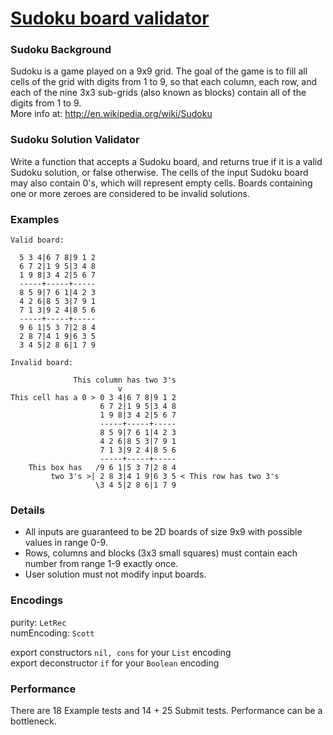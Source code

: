 # [Sudoku board validator](https://www.codewars.com/kata/63d1bac72de941033dbf87ae)

### Sudoku Background

Sudoku is a game played on a 9x9 grid. The goal of the game is to fill all cells of the grid with digits from 1 to 9, so that each column, each row, and each of the nine 3x3 sub-grids (also known as blocks) contain all of the digits from 1 to 9.  
More info at: http://en.wikipedia.org/wiki/Sudoku

### Sudoku Solution Validator

Write a function that accepts a Sudoku board, and returns true if it is a valid Sudoku solution, or false otherwise. The cells of the input Sudoku board may also contain 0's, which will represent empty cells. Boards containing one or more zeroes are considered to be invalid solutions.

### Examples

```
Valid board:

  5 3 4|6 7 8|9 1 2
  6 7 2|1 9 5|3 4 8
  1 9 8|3 4 2|5 6 7
  -----+-----+-----
  8 5 9|7 6 1|4 2 3
  4 2 6|8 5 3|7 9 1
  7 1 3|9 2 4|8 5 6
  -----+-----+-----
  9 6 1|5 3 7|2 8 4
  2 8 7|4 1 9|6 3 5
  3 4 5|2 8 6|1 7 9
```

```
Invalid board:
                
              This column has two 3's
                        v
This cell has a 0 > 0 3 4|6 7 8|9 1 2
                    6 7 2|1 9 5|3 4 8
                    1 9 8|3 4 2|5 6 7
                    -----+-----+-----
                    8 5 9|7 6 1|4 2 3
                    4 2 6|8 5 3|7 9 1
                    7 1 3|9 2 4|8 5 6
                    -----+-----+-----
    This box has   /9 6 1|5 3 7|2 8 4
         two 3's >| 2 8 3|4 1 9|6 3 5 < This row has two 3's
                   \3 4 5|2 8 6|1 7 9
```

### Details

- All inputs are guaranteed to be 2D boards of size 9x9 with possible values in range 0-9.
- Rows, columns and blocks (3x3 small squares) must contain each number from range 1-9 exactly once.
- User solution must not modify input boards.

### Encodings

purity: `LetRec`  
numEncoding: `Scott`  

export constructors `nil, cons` for your `List` encoding  
export deconstructor `if` for your `Boolean` encoding  

### Performance

There are 18 Example tests and 14 + 25 Submit tests. Performance can be a bottleneck.